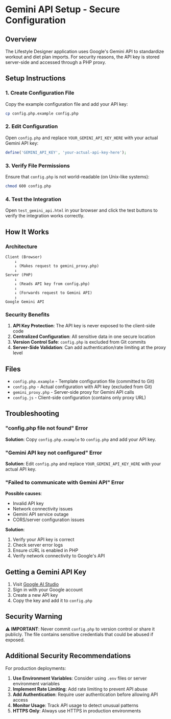# Gemini API Setup - Secure Configuration

## Overview

The Lifestyle Designer application uses Google's Gemini API to standardize workout and diet plan imports. For security reasons, the API key is stored server-side and accessed through a PHP proxy.

## Setup Instructions

### 1. Create Configuration File

Copy the example configuration file and add your API key:

```bash
cp config.php.example config.php
```

### 2. Edit Configuration

Open `config.php` and replace `YOUR_GEMINI_API_KEY_HERE` with your actual Gemini API key:

```php
define('GEMINI_API_KEY', 'your-actual-api-key-here');
```

### 3. Verify File Permissions

Ensure that `config.php` is not world-readable (on Unix-like systems):

```bash
chmod 600 config.php
```

### 4. Test the Integration

Open `test_gemini_api.html` in your browser and click the test buttons to verify the integration works correctly.

## How It Works

### Architecture

```
Client (Browser)
    ↓
    ↓ (Makes request to gemini_proxy.php)
    ↓
Server (PHP)
    ↓
    ↓ (Reads API key from config.php)
    ↓
    ↓ (Forwards request to Gemini API)
    ↓
Google Gemini API
```

### Security Benefits

1. **API Key Protection**: The API key is never exposed to the client-side code
2. **Centralized Configuration**: All sensitive data in one secure location
3. **Version Control Safe**: `config.php` is excluded from Git commits
4. **Server-Side Validation**: Can add authentication/rate limiting at the proxy level

## Files

- `config.php.example` - Template configuration file (committed to Git)
- `config.php` - Actual configuration with API key (excluded from Git)
- `gemini_proxy.php` - Server-side proxy for Gemini API calls
- `config.js` - Client-side configuration (contains only proxy URL)

## Troubleshooting

### "config.php file not found" Error

**Solution**: Copy `config.php.example` to `config.php` and add your API key.

### "Gemini API key not configured" Error

**Solution**: Edit `config.php` and replace `YOUR_GEMINI_API_KEY_HERE` with your actual API key.

### "Failed to communicate with Gemini API" Error

**Possible causes**:
- Invalid API key
- Network connectivity issues
- Gemini API service outage
- CORS/server configuration issues

**Solution**: 
1. Verify your API key is correct
2. Check server error logs
3. Ensure cURL is enabled in PHP
4. Verify network connectivity to Google's API

## Getting a Gemini API Key

1. Visit [Google AI Studio](https://makersuite.google.com/app/apikey)
2. Sign in with your Google account
3. Create a new API key
4. Copy the key and add it to `config.php`

## Security Warning

⚠️ **IMPORTANT**: Never commit `config.php` to version control or share it publicly. The file contains sensitive credentials that could be abused if exposed.

## Additional Security Recommendations

For production deployments:

1. **Use Environment Variables**: Consider using `.env` files or server environment variables
2. **Implement Rate Limiting**: Add rate limiting to prevent API abuse
3. **Add Authentication**: Require user authentication before allowing API access
4. **Monitor Usage**: Track API usage to detect unusual patterns
5. **HTTPS Only**: Always use HTTPS in production environments
